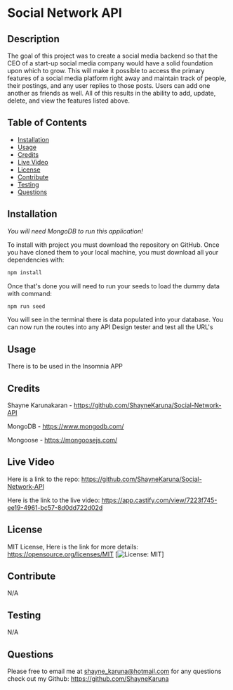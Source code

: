 # Social Network API 

## Description 
The goal of this project was to create a social media backend so that the CEO of a start-up social media company would have a solid foundation upon which to grow. This will make it possible to access the primary features of a social media platform right away and maintain track of people, their postings, and any user replies to those posts. Users can add one another as friends as well. All of this results in the ability to add, update, delete, and view the features listed above.


## Table of Contents 
* [Installation](#installation)
* [Usage](#usage)
* [Credits](#credits)
* [Live Video]()
* [License](#license)
* [Contribute](#contribute)
* [Testing](#testing)
* [Questions](#questions) 


## Installation
*You will need MongoDB to run this application!*

To install with project you must download the repository on GitHub. Once you have cloned them to your local machine, you must download all your dependencies with:
```md
npm install
```
Once that's done you will need to run your seeds to load the dummy data with command:
```md
npm run seed
```
You will see in the terminal there is data populated into your database. You can now run the routes into any API Design tester and test all the URL's

## Usage
There is to be used in the Insomnia APP


## Credits
Shayne Karunakaran - https://github.com/ShayneKaruna/Social-Network-API

MongoDB - https://www.mongodb.com/

Mongoose - https://mongoosejs.com/

## Live Video

Here is a link to the repo: https://github.com/ShayneKaruna/Social-Network-API

Here is the link to the live video: https://app.castify.com/view/7223f745-ee19-4961-bc57-8d0dd722d02d


## License
MIT License, Here is the link for more details: https://opensource.org/licenses/MIT [![License: MIT](https://img.shields.io/badge/License-MIT-yellow.svg)] 


## Contribute 
N/A


## Testing 
N/A


## Questions 
Please free to email me at shayne_karuna@hotmail.com for any questions
check out my Github: https://github.com/ShayneKaruna



